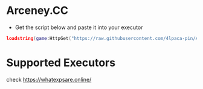 # Arceney.CC

- Get the script below and paste it into your executor
```lua
loadstring(game:HttpGet("https://raw.githubusercontent.com/4lpaca-pin/Arceney/refs/heads/main/main.luau"))()
```

# Supported Executors
check https://whatexpsare.online/
